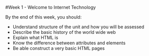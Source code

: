 #Week 1 - Welcome to Internet Technology 

By the end of this week, you should:


- Understand structure of the unit and how you will be assessed 
- Describe the basic history of the world wide web 
- Explain what HTML is
- Know the difference between attributes and elements 
- Be able construct a very basic HTML pages 

 